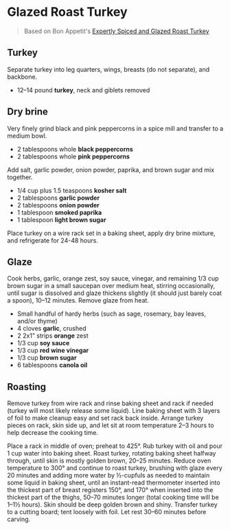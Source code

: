 # Glazed Roast Turkey

> Based on Bon Appetit's [Expertly Spiced and Glazed Roast Turkey](https://www.bonappetit.com/recipe/expertly-spiced-and-glazed-roast-turkey)

## Turkey

Separate turkey into leg quarters, wings, breasts (do not separate), and backbone.

- 12–14 pound **turkey**, neck and giblets removed

## Dry brine

Very finely grind black and pink peppercorns in a spice mill and transfer to a medium bowl.

- 2 tablespoons whole **black peppercorns**
- 2 tablespoons whole **pink peppercorns**

 Add salt, garlic powder, onion powder, paprika, and brown sugar and mix together.

- 1/4 cup plus 1.5 teaspoons **kosher salt**
- 2 tablespoons **garlic powder**
- 2 tablespoons **onion powder**
- 1 tablespoon **smoked paprika**
- 1 tablespoon **light brown sugar**

Place turkey on a wire rack set in a baking sheet, apply dry brine mixture, and refrigerate for 24-48 hours.

## Glaze

Cook herbs, garlic, orange zest, soy sauce, vinegar, and remaining 1/3 cup brown sugar in a small saucepan over medium heat, stirring occasionally, until sugar is dissolved and glaze thickens slightly (it should just barely coat a spoon), 10–12 minutes. Remove glaze from heat.

- Small handful of hardy herbs (such as sage, rosemary, bay leaves, and/or thyme)
- 4 cloves **garlic**, crushed
- 2 2x1" strips **orange** zest
- 1/3 cup **soy sauce**
- 1/3 cup **red wine vinegar**
- 1/3 cup **brown sugar**
- 6 tablespoons **canola oil**

## Roasting

Remove turkey from wire rack and rinse baking sheet and rack if needed (turkey will most likely release some liquid). Line baking sheet with 3 layers of foil to make cleanup easy and set rack back inside. Arrange turkey pieces on rack, skin side up, and let sit at room temperature 2–3 hours to help decrease the cooking time.

Place a rack in middle of oven; preheat to 425°. Rub turkey with oil and pour 1 cup water into baking sheet. Roast turkey, rotating baking sheet halfway through, until skin is mostly golden brown, 20–25 minutes. Reduce oven temperature to 300° and continue to roast turkey, brushing with glaze every 20 minutes and adding more water by ½-cupfuls as needed to maintain some liquid in baking sheet, until an instant-read thermometer inserted into the thickest part of breast registers 150°, and 170° when inserted into the thickest part of the thighs, 50–70 minutes longer (total cooking time will be 1–1½ hours). Skin should be deep golden brown and shiny. Transfer turkey to a cutting board; tent loosely with foil. Let rest 30–60 minutes before carving.
